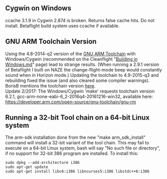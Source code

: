 ## Cygwin on Windows
ccache 3.1.9 in Cygwin 2.874 is broken. Returns false cache hits. Do not install. Betaflight build system uses ccache if available. 

## GNU ARM Toolchain Version
Using the 4.8-2014-q2 version of the [GNU ARM Toolchain](https://launchpad.net/gcc-arm-embedded/+download) with Windows/Cygwin (recommended on the Cleanflight "[Building in Windows.md](https://github.com/cleanflight/cleanflight/blob/master/docs/development/Building%20in%20Windows.md)" page) lead to strange results.  (When running a 2.9.1 version of Betaflight I built on NAZE the change-flight-mode beep would constantly sound when in Horizon mode.)  Updating the toolchain to 4.9-2015-q3 and rebuilding fixed the issue (and also cleared some compiler warnings).  BorisB mentions the toolchain version [here](http://www.rcgroups.com/forums/showthread.php?p=34530653#post34530653).  
Update 2/2017:  The Windows/Cygwin 'make' requests toolchain version 6.2.1, gcc-arm-none-eabi-6_2-2016q4-20161216-win32, available here:  https://developer.arm.com/open-source/gnu-toolchain/gnu-rm

## Running a 32-bit Tool chain on a 64-bit Linux system
The arm-sdk installation done from the new "make arm_sdk_install" command will install a 32-bit variant of the tool chain. This may fail to execute on a 64-bit Linux system, bash will say "No such file or directory", if no support for 32-bit 386 program are installed. To install this:

    sudo dpkg --add-architecture i386  
    sudo apt-get update  
    sudo apt-get install libc6:i386 libncurses5:i386 libstdc++6:i386  

